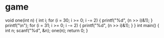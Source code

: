 # game
void one(int n)
{
		int i;
		for (i = 30; i >= 0; i -= 2)
		{
			printf("%d", (n >> i)&1);
		}
		printf("\n");
		for (i = 31; i >= 0; i -= 2)
		{
			printf("%d", (n >> i)&1);
		}
}
int main()
{
	int n;
	scanf("%d", &n);
	one(n);
	return 0;
}


